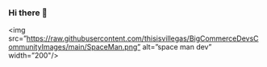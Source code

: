 ### Hi there 👋

<img src=”https://raw.githubusercontent.com/thisisvillegas/BigCommerceDevsCommunityImages/main/SpaceMan.png” alt=”space man dev” width=”200"/>
<!--
**kaviarasuns/kaviarasuns** is a ✨ _special_ ✨ repository because its `README.md` (this file) appears on your GitHub profile.

Here are some ideas to get you started:

- 🔭 I’m currently working on ...
- 🌱 I’m currently learning ...
- 👯 I’m looking to collaborate on ...
- 🤔 I’m looking for help with ...
- 💬 Ask me about ...
- 📫 How to reach me: ...
- 😄 Pronouns: ...
- ⚡ Fun fact: ...
-->
